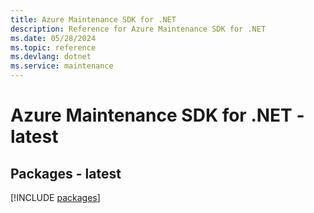 ```yaml
---
title: Azure Maintenance SDK for .NET
description: Reference for Azure Maintenance SDK for .NET
ms.date: 05/28/2024
ms.topic: reference
ms.devlang: dotnet
ms.service: maintenance
---
```

# Azure Maintenance SDK for .NET - latest
## Packages - latest
[!INCLUDE [packages](maintenance-index.md)]